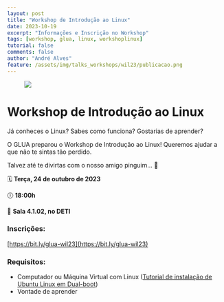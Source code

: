 ```yaml
---
layout: post
title: "Workshop de Introdução ao Linux"
date: 2023-10-19
excerpt: "Informações e Inscrição no Workshop"
tags: [workshop, glua, linux, workshoplinux]
tutorial: false
comments: false
author: "André Alves"
feature: /assets/img/talks_workshops/wil23/publicacao.png
---
```


<figure>
        <a href="/assets/img/talks_workshops/wil23/publicacao.png"><img src="/assets/img/talks_workshops/wil23/publicacao.png"></a>
</figure>

# Workshop de Introdução ao Linux

Já conheces o Linux? Sabes como funciona? Gostarias de aprender?


O GLUA preparou o Workshop de Introdução ao Linux! Queremos ajudar a que não te sintas tão perdido.


Talvez até te divirtas com o nosso amigo pinguim... 👀


🗓️ **Terça, 24 de outubro de 2023**

🕕 **18:00h**

📍 **Sala 4.1.02, no DETI**

### Inscrições:
[https://bit.ly/glua-wil23](https://bit.ly/glua-wil23)

### Requisitos:
- Computador ou Máquina Virtual com Linux ([Tutorial de instalação de Ubuntu Linux em Dual-boot](https://www.youtube.com/watch?v=42FogLuA48w))
- Vontade de aprender
